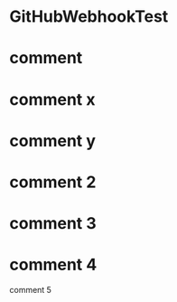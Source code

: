 # GitHubWebhookTest
# comment
# comment x
# comment y
# comment 2
# comment 3
# comment 4
comment 5
